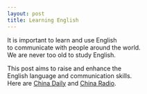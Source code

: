 ```yaml
---
layout: post
title: Learning English
---
```


It is important to learn and use English   
to communicate with people around the world.   
We are never too old to study English.

This post aims to raise and enhance the   
English language and communication skills.   
Here are [China Daily](https://www.chinadaily.com.cn/)
and [China Radio](https://radio.cgtn.com/).
